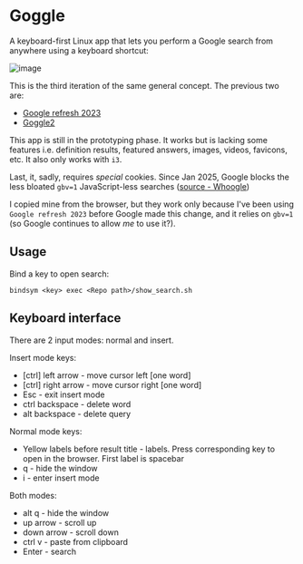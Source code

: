 # Goggle

A keyboard-first Linux app that lets you perform a Google search from anywhere using a keyboard shortcut:

![image](https://github.com/user-attachments/assets/35e13d01-50f9-41e6-9642-ee641982416a)

This is the third iteration of the same general concept. The previous two are:
* [Google refresh 2023](https://github.com/vanaigr/google-refresh-2023)
* [Goggle2](https://github.com/vanaigr/Goggle2)

This app is still in the prototyping phase. It works but is lacking some features i.e. definition results, featured answers, images, videos, favicons, etc.
It also only works with `i3`.

Last, it, sadly, requires _special_ cookies. Since Jan 2025, Google blocks the less bloated `gbv=1` JavaScript-less searches ([source - Whoogle](https://github.com/benbusby/whoogle-search/blob/1339c49dc5301ea7fb05b47b7adbeb82f851c038/README.md?plain=1#L1-L7))

I copied mine from the browser, but they work only because I've been using `Google refresh 2023` before Google made this change, and it relies on `gbv=1` (so Google continues to allow _me_ to use it?).

## Usage

Bind a key to open search:
```
bindsym <key> exec <Repo path>/show_search.sh
```

## Keyboard interface

There are 2 input modes: normal and insert.

Insert mode keys:
* [ctrl] left arrow - move cursor left [one word]
* [ctrl] right arrow - move cursor right [one word]
* Esc - exit insert mode
* ctrl backspace - delete word
* alt backspace - delete query

Normal mode keys:
* Yellow labels before result title - labels. Press corresponding key to open in the browser. First label is spacebar
* q - hide the window
* i - enter insert mode

Both modes:
* alt q - hide the window
* up arrow - scroll up
* down arrow - scroll down
* ctrl v - paste from clipboard
* Enter - search
